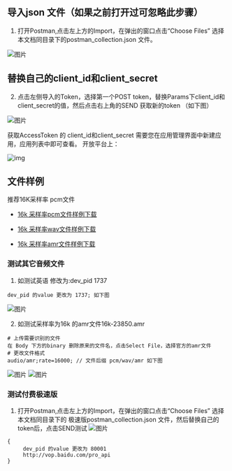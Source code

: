 ## 导入json 文件（如果之前打开过可忽略此步骤）

1. 打开Postman,点击左上方的Import，在弹出的窗口点击“Choose Files” 选择本文档同目录下的postman_collection.json 文件。

![图片](https://raw.githubusercontent.com/Baidu-AIP/speech-demo/master/rest-api-asr/postman/doc-images/201906201400.png)

## 替换自己的client_id和client_secret

2. 点击左侧导入的Token，选择第一个POST token，替换Params下client_id和client_secret的值，然后点击右上角的SEND 获取新的token （如下图）

![图片](https://raw.githubusercontent.com/Baidu-AIP/speech-demo/master/rest-api-asr/postman/doc-images/201906201401.png)


获取AccessToken 的 client_id和client_secret 需要您在应用管理界面中新建应用，应用列表中即可查看。 开放平台上： 

![img](https://raw.githubusercontent.com/Baidu-AIP/speech-demo/master/rest-api-asr/postman/doc-images/201906201700.jpg)

## 文件样例

推荐16K采样率 pcm文件

- [16k 采样率pcm文件样例下载](http://speech-doc.gz.bcebos.com/rest-api-asr/public_audio/16k.pcm)

- [16k 采样率wav文件样例下载](http://speech-doc.gz.bcebos.com/rest-api-asr/public_audio/16k.wav)

- [16k 采样率amr文件样例下载](http://speech-doc.gz.bcebos.com/rest-api-asr/public_audio/16k-23850.amr)


### 测试其它音频文件

1. 如测试英语 修改为:dev_pid 1737

```Params下
dev_pid 的value 更改为 1737; 如下图
```
![图片](https://raw.githubusercontent.com/Baidu-AIP/speech-demo/master/rest-api-asr/postman/doc-images/201906201404.png)

2. 如测试采样率为16k 的amr文件16k-23850.amr

```
# 上传需要识别的文件
在 Body 下方的binary 删除原来的文件名，点击Select File，选择官方的amr文件
# 更改文件格式
audio/amr;rate=16000; // 文件后缀 pcm/wav/amr 如下图
```
![图片](https://raw.githubusercontent.com/Baidu-AIP/speech-demo/master/rest-api-asr/postman/doc-images/201906201405.png)
![图片](https://raw.githubusercontent.com/Baidu-AIP/speech-demo/master/rest-api-asr/postman/doc-images/201906201406.png)

### 测试付费极速版
1. 打开Postman,点击左上方的Import，在弹出的窗口点击“Choose Files” 选择本文档同目录下的 极速版postman_collection.json 文件，然后替换自己的token后，点击SEND测试
![图片](https://raw.githubusercontent.com/Baidu-AIP/speech-demo/master/rest-api-asr/postman/doc-images/201906201407.png)



```Params下
{
     dev_pid 的value 更改为 80001
     http://vop.baidu.com/pro_api 
}
```

